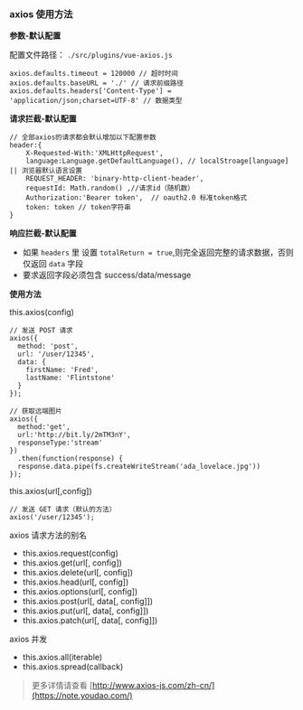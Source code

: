 ### axios 使用方法
**参数-默认配置**

配置文件路径： `./src/plugins/vue-axios.js`
```
axios.defaults.timeout = 120000 // 超时时间
axios.defaults.baseURL = './' // 请求前缀路径
axios.defaults.headers['Content-Type'] = 'application/json;charset=UTF-8' // 数据类型
```

**请求拦截-默认配置**
```
// 全部axios的请求都会默认增加以下配置参数
header:{
    X-Requested-With:'XMLHttpRequest',
    language:Language.getDefaultLanguage(), // localStroage[language] || 浏览器默认语言设置
    REQUEST_HEADER: 'binary-http-client-header',
    requestId: Math.random() ,//请求id（随机数）
    Authorization:'Bearer token',  // oauth2.0 标准token格式
    token: token // token字符串
}
```

**响应拦截-默认配置**
* 如果 `headers` 里 设置 `totalReturn = true`,则完全返回完整的请求数据，否则仅返回 `data` 字段
* 要求返回字段必须包含 success/data/message

**使用方法**

this.axios(config)
```
// 发送 POST 请求
axios({
  method: 'post',
  url: '/user/12345',
  data: {
    firstName: 'Fred',
    lastName: 'Flintstone'
  }
});
```
```
// 获取远端图片
axios({
  method:'get',
  url:'http://bit.ly/2mTM3nY',
  responseType:'stream'
})
  .then(function(response) {
  response.data.pipe(fs.createWriteStream('ada_lovelace.jpg'))
});
```
this.axios(url[,config])
```
// 发送 GET 请求（默认的方法）
axios('/user/12345');
```

axios 请求方法的别名
* this.axios.request(config)
* this.axios.get(url[, config])
* this.axios.delete(url[, config])
* this.axios.head(url[, config])
* this.axios.options(url[, config])
* this.axios.post(url[, data[, config]])
* this.axios.put(url[, data[, config]])
* this.axios.patch(url[, data[, config]])

axios 并发
* this.axios.all(iterable)
* this.axios.spread(callback)

> 更多详情请查看 [http://www.axios-js.com/zh-cn/](https://note.youdao.com/)
